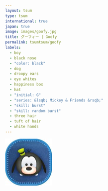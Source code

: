 ```yaml
---
layout: tsum
type: tsum
international: true
japan: true
image: images/goofy.jpg
title: グーフィー | Goofy
permalink: tsumtsum/goofy
labels:
  - boy
  - black nose
  - "color: black"
  - dog
  - droopy ears
  - eye whites
  - happiness box
  - hat
  - "initial: G"
  - "series: &lsqb; Mickey & Friends &rsqb;"
  - "skill: burst"
  - "skill: random burst"
  - three hair
  - tuft of hair
  - white hands
---
```

<img class="ui image" src="../images/goofy.jpg">
